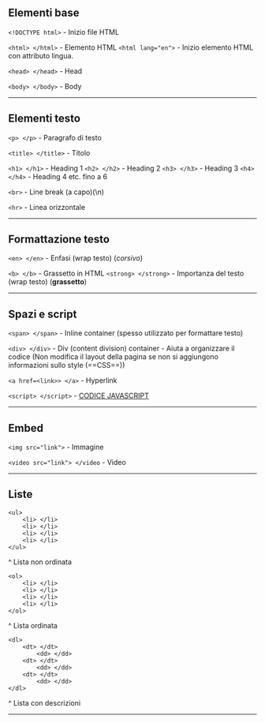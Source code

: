 ## Elementi base

`<!DOCTYPE html>` - Inizio file HTML

`<html> </html>` - Elemento HTML
`<html lang="en">` - Inizio elemento HTML con attributo lingua.

`<head> </head>` - Head

`<body> </body>` - Body

---

## Elementi testo

`<p> </p>` - Paragrafo di testo

`<title> </title>` - Titolo

`<h1> </h1>` - Heading 1
`<h2> </h2>` - Heading 2
`<h3> </h3>` - Heading 3
`<h4> </h4>` - Heading 4 etc. fino a 6

`<br>` - Line break (a capo)(\n)

`<hr>` - Linea orizzontale

---

## Formattazione testo

`<en> </en>` - Enfasi (wrap testo) (_corsivo_)

`<b> </b>` - Grassetto in HTML
`<strong> </strong>` - Importanza del testo (wrap testo) (**grassetto**)

---

## Spazi e script

`<span> </span>` - Inline container (spesso utilizzato per formattare testo)

`<div> </div>` - Div (content division) container - Aiuta a organizzare il codice (Non modifica il layout della pagina se non si aggiungono informazioni sullo style (==CSS==))

`<a href=<link>> </a>` - Hyperlink

`<script> </script>` - [CODICE JAVASCRIPT](https://www.w3schools.com/js/js_whereto.asp)

---

## Embed

`<img src="link">` - Immagine

`<video src="link"> </video` - Video

---

## Liste

```
<ul>
    <li> </li>
    <li> </li>
    <li> </li>
    <li> </li>
</ul>
```

^ Lista non ordinata

```
<ol>
    <li> </li>
    <li> </li>
    <li> </li>
    <li> </li>
</ol>
```

^ Lista ordinata

```
<dl>
    <dt> </dt>
        <dd> </dd>
    <dt> </dt>
        <dd> </dd>
    <dt> </dt>
        <dd> </dd>
</dl>
```

^ Lista con descrizioni

---
